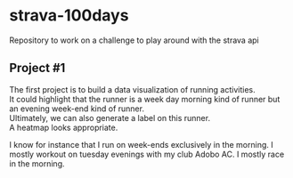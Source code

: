 # strava-100days
Repository to work on a challenge to play around with the strava api

## Project #1  
The first project is to build a data visualization of running activities.  
It could highlight that the runner is a week day morning kind of runner but an evening week-end kind of runner.  
Ultimately, we can also generate a label on this runner.  
A heatmap looks appropriate.  

I know for instance that I run on week-ends exclusively in the morning. I mostly workout on tuesday evenings with my club Adobo AC. I mostly race in the morning.
